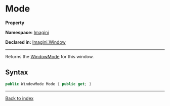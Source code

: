 # Mode

**Property**

**Namespace:** [Imagini](Imagini.md)

**Declared in:** [Imagini.Window](Imagini.Window.md)

------



Returns the [WindowMode](Imagini.WindowMode.md) for this window.


## Syntax

```csharp
public WindowMode Mode { public get; }
```

------

[Back to index](index.md)